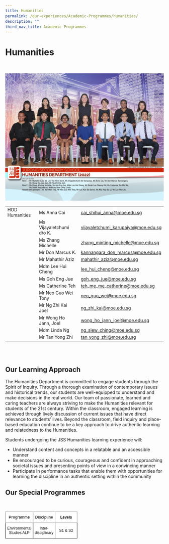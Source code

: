 ```yaml
---
title: Humanities
permalink: /our-experiences/Academic-Programmes/humanities/
description: ""
third_nav_title: Academic Programmes
---
```

# Humanities
 <br>
 
 ![](/images/JS_Humanities%20Department.jpg)
 
 
|  |  |  |
| -------- | -------- | -------- |
| HOD Humanities  | Ms Anna Cai    | [cai\_shihui\_anna@moe.edu.sg](mailto:cai_shihui_anna@moe.edu.sg)   |
|      | Ms Vijayaletchumi d/o K.    | [vijayaletchumi\_karupaiya@moe.edu.sg](mailto:vijayaletchumi_karupaiya@moe.edu.sg)     |
|     | Ms Zhang Michelle    | [zhang\_minting\_michelle@moe.edu.sg](mailto:zhang_minting_michelle@moe.edu.sg)    |
|      | Mr Don Marcus K.    | [kannangara\_don\_marcus@moe.edu.sg](mailto:kannangara_don_marcus@moe.edu.sg)   |
|      | Mr Mahathir Aziz    | [mahathir\_aziz@moe.edu.sg](mailto:mahathir_aziz@moe.edu.sg)    |
|     | Mdm Lee Hui Cheng    | [lee\_hui\_cheng@moe.edu.sg](mailto:lee_hui_cheng@moe.edu.sg)   |
|     | Ms Goh Eng Jue   | [goh\_eng\_jue@moe.edu.sg](mailto:goh_eng_jue@moe.edu.sg)   |
|      | Ms Catherine Teh   | [teh\_me\_me\_catherine@moe.edu.sg](mailto:teh_me_me_catherine@moe.edu.sg)   |
|     | Mr Neo Guo Wei Tony    | [neo\_guo\_wei@moe.edu.sg](mailto:neo_guo_wei@moe.edu.sg)    |
|      | Mr Ng Zhi Kai Joel   | [ng\_zhi\_kai@moe.edu.sg](mailto:ng_zhi_kai@moe.edu.sg)     |
|      | Mr Wong Ho Jann, Joel    | [wong\_ho\_jann\_joel@moe.edu.sg](mailto:wong_ho_jann_joel@moe.edu.sg)     |
|     | Mdm Linda Ng     | [ng\_siew\_ching@moe.edu.sg](mailto:ng_siew_ching@moe.edu.sg)    |
|     | Mr Tan Yong Zhi     | [tan_yong_zhi@moe.edu.sg](tan_yong_zhi@moe.edu.sg)   |


 <br>

<br>

## Our Learning Approach


The Humanities Department is committed to engage students through the Spirit of Inquiry. Through a thorough examination of contemporary issues and historical trends, our students are well-equipped to understand and make decisions in the real world. Our team of passionate, learned and caring teachers are always striving to make the Humanities relevant for students of the 21st century. Within the classroom, engaged learning is achieved through lively discussion of current issues that have direct relevance to students’ lives. Beyond the classroom, field inquiry and place-based education continue to be a key approach to drive authentic learning and relatedness to the Humanities.

  

Students undergoing the JSS Humanities learning experience will:

*   Understand content and concepts in a relatable and an accessible manner
*   Be encouraged to be curious, courageous and confident in approaching societal issues and presenting points of view in a convincing manner
*   Participate in performance tasks that enable them with opportunities for learning the discipline in an authentic setting within the community


## Our Special Programmes
<br>

<style type="text/css">
.tg  {border-collapse:collapse;border-spacing:0;}
.tg td{border-color:black;border-style:solid;border-width:1px;font-family:Arial, sans-serif;font-size:12px;
  overflow:hidden;padding:10px 5px;word-break:normal;}
.tg th{border-color:black;border-style:solid;border-width:1px;font-family:Arial, sans-serif;font-size:12px;
  font-weight:normal;overflow:hidden;padding:10px 5px;word-break:normal;}
.tg .tg-jb5e{background-color:#FFF;border-color:inherit;color:#000000;font-weight:bold;text-align:center;text-decoration:underline;
  vertical-align:middle}
.tg .tg-us5t{background-color:#FFF;border-color:inherit;color:#323232;font-weight:bold;text-align:center;vertical-align:middle}
.tg .tg-f4yw{background-color:#FFF;text-align:center;vertical-align:middle}
</style>
<table class="tg" style="undefined;table-layout: fixed; width: 700px">
<colgroup>
<col style="width: 70px">
<col style="width: 70px">
<col style="width: 70px">
</colgroup>
<thead>
  <tr>
    <th class="tg-us5t">Programme</th>
    <th class="tg-us5t">Discipline</th>
    <th class="tg-jb5e">Levels</th>
  </tr>
</thead>
<tbody>
  <tr>
    <td class="tg-f4yw">Environmental Studies ALP</td>
    <td class="tg-f4yw">Inter-disciplinary</td>
    <td class="tg-f4yw">S1 &amp; S2</td>
  </tr>
</tbody>
</table>